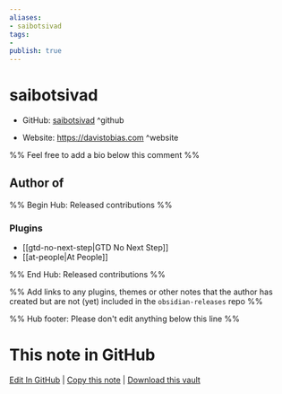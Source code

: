 ```yaml
---
aliases:
- saibotsivad
tags:
- 
publish: true
---
```


# saibotsivad

- GitHub: [saibotsivad](https://github.com/saibotsivad/) ^github
<!-- - Discord: `@` ^discord-->
- Website: <https://davistobias.com> ^website
<!-- - [[Publish sites|Publish site]]: <https://> ^publish-->

%% Feel free to add a bio below this comment %%


## Author of

%% Begin Hub: Released contributions %%
### Plugins
- [[gtd-no-next-step|GTD No Next Step]]
- [[at-people|At People]]

%% End Hub: Released contributions %%

%% Add links to any plugins, themes or other notes that the author has created but are not (yet) included in the `obsidian-releases` repo %%

<!--
### Unlisted plugins
-->

<!--
### Others
-->

<!--
## Sponsor this author
-->

<!-- - [[GitHub sponsors]]: [Sponsor @saibotsivad on GitHub Sponsors](https://github.com/sponsors/saibotsivad) ^github-sponsor-->
<!-- - [[Buy me a coffee]]: <https://> ^buy-me-a-coffee-->
<!-- - [[PayPal]]: <https://> ^paypal-->
<!-- - [[Patreon]]: <https://> ^patreon-->

<!--
## Follow this author
-->

<!-- - [[YouTube Channels|On YouTube]]: <https://> ^youtube-->
<!-- - Twitter: <https://> ^twitter-->
<!-- - ... -->

%% Hub footer: Please don't edit anything below this line %%

# This note in GitHub

<span class="git-footer">[Edit In GitHub](https://github.dev/obsidian-community/obsidian-hub/blob/main/01%20-%20Community/People/saibotsivad.md "git-hub-edit-note") | [Copy this note](https://raw.githubusercontent.com/obsidian-community/obsidian-hub/main/01%20-%20Community/People/saibotsivad.md "git-hub-copy-note") | [Download this vault](https://github.com/obsidian-community/obsidian-hub/archive/refs/heads/main.zip "git-hub-download-vault") </span>
